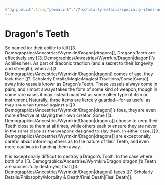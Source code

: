 ```yaml
---
{"dg-publish":true,"permalink":"/7-scholarly-details/specialty-items-and-materials/key-items/artifacts/dragon-s-teeth/","noteIcon":""}
---
```


# Dragon's Teeth

So named for their ability to kill [[3. Demographics/Ancestries/Wyrmkin/Dragon\|dragons]], Dragons Teeth are effectively any [[3. Demographics/Ancestries/Wyrmkin/Dragon\|dragon]]’s Achilles heel. As part of draconic tradition (and a secret to their longevity and strength), when a [[3. Demographics/Ancestries/Wyrmkin/Dragon\|dragon]] comes of age, they lock their [[7. Scholarly Details/Magic/Magical Traditions/Soma\|Soma]] away into vessels known as Dragon’s Teeth. These vessels always come in pairs, and almost always takes the form of some kind of weapon, though in some rare cases it may instead manifest as some other type of item or instrument. Naturally, these items are fiercely guarded—for as useful as they are when turned against a [[3. Demographics/Ancestries/Wyrmkin/Dragon\|dragon]]’s foes, they are even more effective at slaying their own creator. Some [[3. Demographics/Ancestries/Wyrmkin/Dragon\|dragons]] choose to keep their Teeth close to them at all times, while others seek to ensure they are never in the same place as the weapons designed to slay them. In either case, [[3. Demographics/Ancestries/Wyrmkin/Dragon\|dragons]] are exceptionally careful about informing others as to the nature of their Teeth, and even more cautious in handing them away.

It is exceptionally difficult to destroy a Dragon’s Tooth. In the case where both of a [[3. Demographics/Ancestries/Wyrmkin/Dragon\|dragon]]’s Teeth are successfully destroyed, that [[3. Demographics/Ancestries/Wyrmkin/Dragon\|dragon]] faces [[7. Scholarly Details/Philosophy/Mortality & Death/Final Death\|Final Death]].